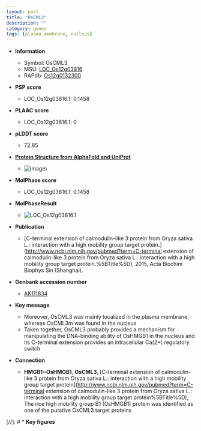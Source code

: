 ```yaml
---
layout: post
title: "OsCML3"
description: ""
category: genes
tags: [plasma membrane, nucleus]
---
```


* **Information**  
    + Symbol: OsCML3  
    + MSU: [LOC_Os12g03816](http://rice.plantbiology.msu.edu/cgi-bin/ORF_infopage.cgi?orf=LOC_Os12g03816)  
    + RAPdb: [Os12g0132300](http://rapdb.dna.affrc.go.jp/viewer/gbrowse_details/irgsp1?name=Os12g0132300)  

* **PSP score**  
    + LOC_Os12g03816.1: 0.1458 

* **PLAAC score**  
    + LOC_Os12g03816.1: 0 

* **pLDDT score**
    + 72.85

* **[Protein Structure from AlphaFold and UniProt](https://www.uniprot.org/uniprotkb/Q0IQB6/entry#structure)**
    + ![image](https://ricepsp.github.io/images/Q0/AF-Q0IQB6-F1.png))

* **MolPhase score**
    + LOC_Os12g03816.1: 0.1458

* **MolPhaseResult**
    + ![LOC_Os12g03816.1](https://ricepsp.github.io/pictures/LOC_Os12g/LOC_Os12g03816.1.png)

* **Publication**  
    + [C-terminal extension of calmodulin-like 3 protein from Oryza sativa L.: interaction with a high mobility group target protein.](http://www.ncbi.nlm.nih.gov/pubmed?term=C-terminal extension of calmodulin-like 3 protein from Oryza sativa L.: interaction with a high mobility group target protein.%5BTitle%5D), 2015, Acta Biochim Biophys Sin (Shanghai).

* **Genbank accession number**  
    + [AK111834](http://www.ncbi.nlm.nih.gov/nuccore/AK111834)

* **Key message**  
    + Moreover, OsCML3 was mainly localized in the plasma membrane, whereas OsCML3m was found in the nucleus
    + Taken together, OsCML3 probably provides a mechanism for manipulating the DNA-binding ability of OsHMGB1 in the nucleus and its C-terminal extension provides an intracellular Ca(2+) regulatory switch

* **Connection**  
    + __HMGB1~OsHMGB1__, __OsCML3__, [C-terminal extension of calmodulin-like 3 protein from Oryza sativa L.: interaction with a high mobility group target protein](http://www.ncbi.nlm.nih.gov/pubmed?term=C-terminal extension of calmodulin-like 3 protein from Oryza sativa L.: interaction with a high mobility group target protein%5BTitle%5D), The rice high mobility group B1 (OsHMGB1) protein was identified as one of the putative OsCML3 target proteins

[//]: # * **Key figures**  


